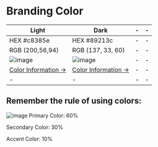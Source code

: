 
# Branding Color
| Light | Dark | - | - |
| -- | -- | -- | -- |
| HEX #c8385e | HEX #89213c  | - | - |
| RGB (200,56,94) | RGB (137, 33, 60) | - | - |
| ![image](https://user-images.githubusercontent.com/23180033/117593159-c4837d00-b100-11eb-9f34-2936eba4fb82.png) | ![image](https://user-images.githubusercontent.com/23180033/117592835-c13bc180-b0ff-11eb-9622-85c414f8fd4d.png) | - | - |
| [Color Information  →](https://www.color-hex.com/color/c8385e) | [Color Information →](https://www.color-hex.com/color/89213c) | - | - |
| - | - | - | - |


## Remember the rule of using colors:
![image](https://user-images.githubusercontent.com/23180033/121101512-96599180-c7c1-11eb-8d90-e38ae3189e03.png)
Primary Color: 60%

Secondary Color: 30%

Accent Color: 10%
